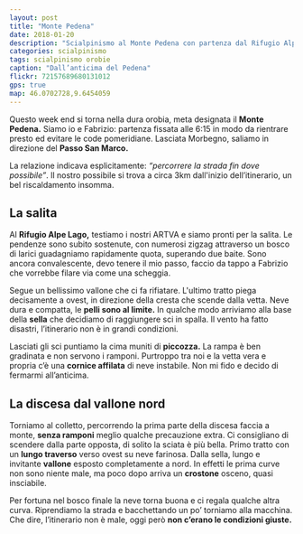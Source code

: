 ```yaml
---
layout: post
title: "Monte Pedena"
date: 2018-01-20
description: "Scialpinismo al Monte Pedena con partenza dal Rifugio Alpe Lago e discesa dal vallone nord."
categories: scialpinismo
tags: scialpinismo orobie
caption: "Dall’anticima del Pedena"
flickr: 72157689680131012
gps: true
map: 46.0702728,9.6454059
---
```


Questo week end si torna nella dura orobia, meta designata il **Monte Pedena.** Siamo io e Fabrizio: partenza fissata alle 6:15 in modo da rientrare presto ed evitare le code pomeridiane. Lasciata Morbegno, saliamo in direzione del **Passo San Marco.**

La relazione indicava esplicitamente: *“percorrere la strada fin dove possibile”*. Il nostro possibile si trova a circa 3km dall'inizio dell’itinerario, un bel riscaldamento insomma.

## La salita
Al **Rifugio Alpe Lago,** testiamo i nostri ARTVA e siamo pronti per la salita. Le pendenze sono subito sostenute, con numerosi zigzag attraverso un bosco di larici guadagniamo rapidamente quota, superando due baite. Sono ancora convalescente, devo tenere il mio passo, faccio da tappo a Fabrizio che vorrebbe filare via come una scheggia. 

Segue un bellissimo vallone che ci fa rifiatare. L'ultimo tratto piega decisamente a ovest, in direzione della cresta che scende dalla vetta. Neve dura e compatta, le **pelli sono al limite.** In qualche modo arriviamo alla base della **sella** che decidiamo di raggiungere sci in spalla. Il vento ha fatto disastri, l’itinerario non è in grandi condizioni. 

Lasciati gli sci puntiamo la cima muniti di **piccozza.** La rampa è ben gradinata e non servono i ramponi. Purtroppo tra noi e la vetta vera e propria c’è una **cornice affilata** di neve instabile. Non mi fido e decido di fermarmi all’anticima.

## La discesa dal vallone nord
Torniamo al colletto, percorrendo la prima parte della discesa faccia a monte, **senza ramponi** meglio qualche precauzione extra. Ci consigliano di scendere dalla parte opposta, di solito la sciata è più bella. Primo tratto con un **lungo traverso** verso ovest su neve farinosa. Dalla sella, lungo e invitante **vallone** esposto completamente a nord. In effetti le prima curve non sono niente male, ma poco dopo arriva un **crostone** osceno, quasi insciabile.

Per fortuna nel bosco finale la neve torna buona e ci regala qualche altra curva. Riprendiamo la strada e bacchettando un po’ torniamo alla macchina. Che dire, l’itinerario non è male, oggi però **non c’erano le condizioni giuste.**
